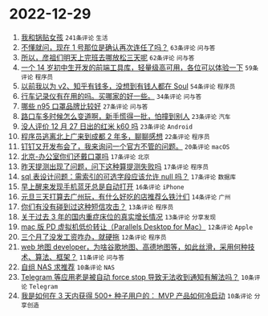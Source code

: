 # 2022-12-29

1. [我和锅贴女孩](https://www.v2ex.com/t/905285) `241条评论` `生活`
1. [不懂就问，现在 1 号那位是确认再次连任了吗？](https://www.v2ex.com/t/905325) `63条评论` `问与答`
1. [所以，彦祖们明天上完班去哪放松三天呢](https://www.v2ex.com/t/905277) `62条评论` `问与答`
1. [一个 14 岁初中生开发的前端工具库，轻量级高可用，各位可以体验一下](https://www.v2ex.com/t/905279) `59条评论` `程序员`
1. [以前我以为 v2、知乎有钱多，没想到有钱人都在 Soul](https://www.v2ex.com/t/905271) `54条评论` `程序员`
1. [行车记录仪有在用的吗。买哪家的好一些。](https://www.v2ex.com/t/905268) `34条评论` `问与答`
1. [哪些 n95 口罩品牌比较好](https://www.v2ex.com/t/905273) `27条评论` `问与答`
1. [路口车多时候怎么变道啊，新手慌得一批，怕撞到别人](https://www.v2ex.com/t/905309) `23条评论` `汽车`
1. [没人评价 12 月 27 日出的红米 k60 吗](https://www.v2ex.com/t/905291) `23条评论` `Android`
1. [程序员逃离北上广来到成都 2 年多，聊聊感想](https://www.v2ex.com/t/905294) `22条评论` `程序员`
1. [钉钉又开发布会了，我来询问一个官方不管的问题。](https://www.v2ex.com/t/905274) `20条评论` `macOS`
1. [北京-办公室你们还戴口罩吗](https://www.v2ex.com/t/905341) `17条评论` `北京`
1. [昨天提测出现了问题，问下这种算提测失败吗](https://www.v2ex.com/t/905298) `17条评论` `程序员`
1. [sql 表设计问题：需索引的可选字段应该允许 null 吗？](https://www.v2ex.com/t/905289) `17条评论` `数据库`
1. [早上醒来发现手机蓝牙总是自动打开](https://www.v2ex.com/t/905318) `16条评论` `iPhone`
1. [元旦三天打算去广州玩，有什么好吃的店推荐么铁汁们](https://www.v2ex.com/t/905316) `14条评论` `广州`
1. [你们有没有碰到过这种短信攻击？](https://www.v2ex.com/t/905327) `13条评论` `程序员`
1. [关于过去 3 年的国内重症床位的真实增长情况](https://www.v2ex.com/t/905293) `13条评论` `分享发现`
1. [mac 版 PD 虚拟机低价转让（Parallels Desktop for Mac）](https://www.v2ex.com/t/905359) `12条评论` `Apple`
1. [三个月了没发工资咋办，就硬拖](https://www.v2ex.com/t/905344) `12条评论` `程序员`
1. [web 地图 developer，为啥谷歌地图、高德地图等，如此丝滑，采用何种技术、算法、框架？](https://www.v2ex.com/t/905272) `11条评论` `问与答`
1. [自组 NAS 求推荐](https://www.v2ex.com/t/905348) `10条评论` `NAS`
1. [Telegram 等应用老是被自动 force stop 导致无法收到通知有解法吗？](https://www.v2ex.com/t/905276) `10条评论` `Telegram`
1. [我是如何在 3 天内获得 500+ 种子用户的： MVP 产品如何冷启动](https://www.v2ex.com/t/905267) `10条评论` `分享创造`
